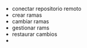 * conectar repositorio remoto
* crear ramas
* cambiar ramas
* gestionar rams
* restaurar cambios
* 
